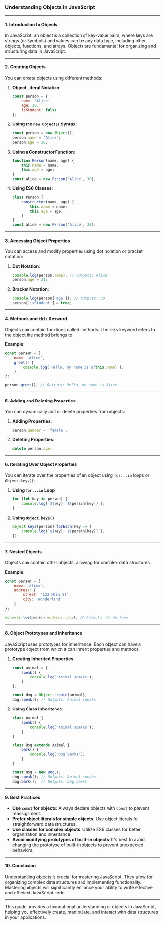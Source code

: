 ### **Understanding Objects in JavaScript**

---

#### 1. **Introduction to Objects**

In JavaScript, an object is a collection of key-value pairs, where keys are strings (or Symbols) and values can be any data type, including other objects, functions, and arrays. Objects are fundamental for organizing and structuring data in JavaScript.

---

#### 2. **Creating Objects**

You can create objects using different methods:

1. **Object Literal Notation**:
   ```javascript
   const person = {
       name: 'Alice',
       age: 30,
       isStudent: false
   };
   ```

2. **Using the `new Object()` Syntax**:
   ```javascript
   const person = new Object();
   person.name = 'Alice';
   person.age = 30;
   ```

3. **Using a Constructor Function**:
   ```javascript
   function Person(name, age) {
       this.name = name;
       this.age = age;
   }
   const alice = new Person('Alice', 30);
   ```

4. **Using ES6 Classes**:
   ```javascript
   class Person {
       constructor(name, age) {
           this.name = name;
           this.age = age;
       }
   }
   const alice = new Person('Alice', 30);
   ```

---

#### 3. **Accessing Object Properties**

You can access and modify properties using dot notation or bracket notation:

1. **Dot Notation**:
   ```javascript
   console.log(person.name); // Outputs: Alice
   person.age = 31;
   ```

2. **Bracket Notation**:
   ```javascript
   console.log(person['age']); // Outputs: 30
   person['isStudent'] = true;
   ```

---

#### 4. **Methods and `this` Keyword**

Objects can contain functions called methods. The `this` keyword refers to the object the method belongs to.

**Example**:
```javascript
const person = {
    name: 'Alice',
    greet() {
        console.log(`Hello, my name is ${this.name}`);
    }
};

person.greet(); // Outputs: Hello, my name is Alice
```

---

#### 5. **Adding and Deleting Properties**

You can dynamically add or delete properties from objects:

1. **Adding Properties**:
   ```javascript
   person.gender = 'female';
   ```

2. **Deleting Properties**:
   ```javascript
   delete person.age;
   ```

---

#### 6. **Iterating Over Object Properties**

You can iterate over the properties of an object using `for...in` loops or `Object.keys()`:

1. **Using `for...in` Loop**:
   ```javascript
   for (let key in person) {
       console.log(`${key}: ${person[key]}`);
   }
   ```

2. **Using `Object.keys()`**:
   ```javascript
   Object.keys(person).forEach(key => {
       console.log(`${key}: ${person[key]}`);
   });
   ```

---

#### 7. **Nested Objects**

Objects can contain other objects, allowing for complex data structures.

**Example**:
```javascript
const person = {
    name: 'Alice',
    address: {
        street: '123 Main St',
        city: 'Wonderland'
    }
};

console.log(person.address.city); // Outputs: Wonderland
```

---

#### 8. **Object Prototypes and Inheritance**

JavaScript uses prototypes for inheritance. Each object can have a prototype object from which it can inherit properties and methods.

1. **Creating Inherited Properties**:
   ```javascript
   const animal = {
       speak() {
           console.log('Animal speaks');
       }
   };

   const dog = Object.create(animal);
   dog.speak(); // Outputs: Animal speaks
   ```

2. **Using Class Inheritance**:
   ```javascript
   class Animal {
       speak() {
           console.log('Animal speaks');
       }
   }

   class Dog extends Animal {
       bark() {
           console.log('Dog barks');
       }
   }

   const dog = new Dog();
   dog.speak(); // Outputs: Animal speaks
   dog.bark();  // Outputs: Dog barks
   ```

---

#### 9. **Best Practices**

- **Use `const` for objects**: Always declare objects with `const` to prevent reassignment.
- **Prefer object literals for simple objects**: Use object literals for straightforward data structures.
- **Use classes for complex objects**: Utilize ES6 classes for better organization and inheritance.
- **Avoid modifying prototypes of built-in objects**: It's best to avoid changing the prototype of built-in objects to prevent unexpected behaviors.

---

#### 10. **Conclusion**

Understanding objects is crucial for mastering JavaScript. They allow for organizing complex data structures and implementing functionality. Mastering objects will significantly enhance your ability to write effective and efficient JavaScript code.

--- 

This guide provides a foundational understanding of objects in JavaScript, helping you effectively create, manipulate, and interact with data structures in your applications.
